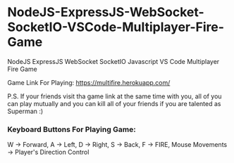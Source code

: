 # NodeJS-ExpressJS-WebSocket-SocketIO-VSCode-Multiplayer-Fire-Game
NodeJS ExpressJS WebSocket SocketIO Javascript VS Code Multiplayer Fire Game

Game Link For Playing: https://multifire.herokuapp.com/ 

P.S. If your friends visit tha game link at the same time with you, all of you can play mutually and you can kill all of your friends if you are talented as Superman :)

### Keyboard Buttons For Playing Game: ###
W -> Forward,
A -> Left,
D -> Right,
S -> Back,
F -> FIRE,
Mouse Movements -> Player's Direction Control
